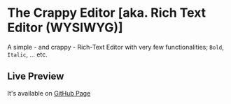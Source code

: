 # The Crappy Editor [aka. Rich Text Editor (WYSIWYG)]
A simple - and crappy - Rich-Text Editor with very few functionalities; `Bold`, `Italic`, ... etc.

## Live Preview
It's available on [GitHub Page](https://elharony.github.io/The-Crappy-Editor/)


